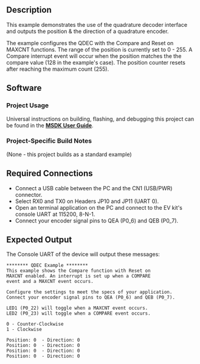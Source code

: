 ## Description

This example demonstrates the use of the quadrature decoder interface and outputs the position & the direction of a quadrature encoder. 

The example configures the QDEC with the Compare and Reset on MAXCNT functions. The range of the position is currently set to 0 - 255. A Compare interrupt event will occur when the position matches the the compare value (128 in the example's case). The position counter resets after reaching the maximum count (255).

## Software

### Project Usage

Universal instructions on building, flashing, and debugging this project can be found in the **[MSDK User Guide](https://analogdevicesinc.github.io/msdk/USERGUIDE/)**.

### Project-Specific Build Notes

(None - this project builds as a standard example)

## Required Connections

-   Connect a USB cable between the PC and the CN1 (USB/PWR) connector.
-   Select RX0 and TX0 on Headers JP10 and JP11 (UART 0).
-   Open an terminal application on the PC and connect to the EV kit's console UART at 115200, 8-N-1.
-	Connect your encoder signal pins to QEA (P0_6) and QEB (P0_7).

## Expected Output

The Console UART of the device will output these messages:

```
******** QDEC Example ********
This example shows the Compare function with Reset on
MAXCNT enabled. An interrupt is set up when a COMPARE
event and a MAXCNT event occurs.

Configure the settings to meet the specs of your application.
Connect your encoder signal pins to QEA (P0_6) and QEB (P0_7).

LED1 (P0_22) will toggle when a MAXCNT event occurs.
LED2 (P0_23) will toggle when a COMPARE event occurs.

0 - Counter-Clockwise
1 - Clockwise

Position: 0  - Direction: 0
Position: 0  - Direction: 0
Position: 0  - Direction: 0
Position: 0  - Direction: 0


```

